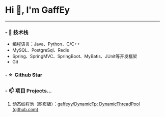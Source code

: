 # Hi 👋, I'm GaffEy

---

### - 🔭 技术栈

* 编程语言：Java、Python、C/C++
* MySQL、PostgreSql、Redis
* Spring、SpringMVC、SpringBoot、MyBatis、JUnit等开发框架
* Git

### - ⭐️ &nbsp;Github Star


### - 📫 项目 Projects...

1. 动态线程池（网页版）：[gaffeyy/DynamicTp: DynamicThreadPool (github.com)](https://github.com/gaffeyy/DynamicTp)



<!--
**gaffeyy/gaffeyy** is a ✨ _special_ ✨ repository because its `README.md` (this file) appears on your GitHub profile.

Here are some ideas to get you started:

- 🔭 I’m currently working on ...
- 🌱 I’m currently learning ...
- 👯 I’m looking to collaborate on ...
- 🤔 I’m looking for help with ...
- 💬 Ask me about ...
- 📫 How to reach me: ...
- 😄 Pronouns: ...
- ⚡ Fun fact: ...
-->
